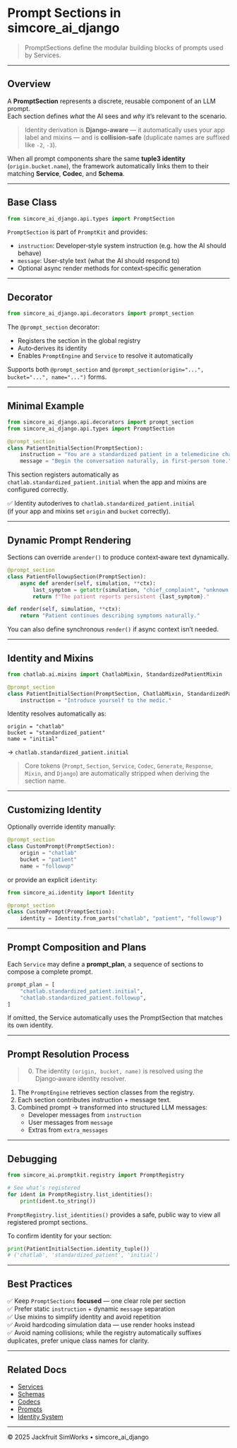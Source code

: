 # Prompt Sections in simcore_ai_django

> PromptSections define the modular building blocks of prompts used by Services.

---

## Overview

A **PromptSection** represents a discrete, reusable component of an LLM prompt.  
Each section defines *what* the AI sees and *why* it’s relevant to the scenario.

> Identity derivation is **Django‑aware** — it automatically uses your app label and mixins — and is **collision‑safe** (duplicate names are suffixed like `-2`, `-3`).

When all prompt components share the same **tuple3 identity** (`origin.bucket.name`),
the framework automatically links them to their matching **Service**, **Codec**, and **Schema**.

---

## Base Class

```python
from simcore_ai_django.api.types import PromptSection
```

`PromptSection` is part of `PromptKit` and provides:
- `instruction`: Developer‑style system instruction (e.g. how the AI should behave)
- `message`: User‑style text (what the AI should respond to)
- Optional async render methods for context‑specific generation

---

## Decorator

```python
from simcore_ai_django.api.decorators import prompt_section
```

The `@prompt_section` decorator:
- Registers the section in the global registry
- Auto‑derives its identity
- Enables `PromptEngine` and `Service` to resolve it automatically

Supports both `@prompt_section` and `@prompt_section(origin="...", bucket="...", name="...")` forms.

---

## Minimal Example

```python
from simcore_ai_django.api.decorators import prompt_section
from simcore_ai_django.api.types import PromptSection

@prompt_section
class PatientInitialSection(PromptSection):
    instruction = "You are a standardized patient in a telemedicine chat."
    message = "Begin the conversation naturally, in first‑person tone."
```

This section registers automatically as `chatlab.standardized_patient.initial` when the app and mixins are configured correctly.

✅ Identity autoderives to `chatlab.standardized_patient.initial`  
(if your app and mixins set `origin` and `bucket` correctly).

---

## Dynamic Prompt Rendering

Sections can override `arender()` to produce context‑aware text dynamically.

```python
@prompt_section
class PatientFollowupSection(PromptSection):
    async def arender(self, simulation, **ctx):
        last_symptom = getattr(simulation, "chief_complaint", "unknown symptoms")
        return f"The patient reports persistent {last_symptom}."
```

```python
def render(self, simulation, **ctx):
    return "Patient continues describing symptoms naturally."
```

You can also define synchronous `render()` if async context isn’t needed.

---

## Identity and Mixins

```python
from chatlab.ai.mixins import ChatlabMixin, StandardizedPatientMixin

@prompt_section
class PatientInitialSection(PromptSection, ChatlabMixin, StandardizedPatientMixin):
    instruction = "Introduce yourself to the medic."
```

Identity resolves automatically as:

```
origin = "chatlab"
bucket = "standardized_patient"
name = "initial"
```

→ `chatlab.standardized_patient.initial`

> Core tokens (`Prompt`, `Section`, `Service`, `Codec`, `Generate`, `Response`, `Mixin`, and `Django`) are automatically stripped when deriving the section name.

---

## Customizing Identity

Optionally override identity manually:

```python
@prompt_section
class CustomPrompt(PromptSection):
    origin = "chatlab"
    bucket = "patient"
    name = "followup"
```

or provide an explicit `identity`:

```python
from simcore_ai.identity import Identity

@prompt_section
class CustomPrompt(PromptSection):
    identity = Identity.from_parts("chatlab", "patient", "followup")
```

---

## Prompt Composition and Plans

Each `Service` may define a **prompt_plan**, a sequence of sections to compose a complete prompt.

```python
prompt_plan = [
    "chatlab.standardized_patient.initial",
    "chatlab.standardized_patient.followup",
]
```

If omitted, the Service automatically uses the PromptSection that matches its own identity.

---

## Prompt Resolution Process

> 0. The identity `(origin, bucket, name)` is resolved using the Django‑aware identity resolver.

1. The `PromptEngine` retrieves section classes from the registry.
2. Each section contributes instruction + message text.
3. Combined prompt → transformed into structured LLM messages:
   - Developer messages from `instruction`
   - User messages from `message`
   - Extras from `extra_messages`

---

## Debugging

```python
from simcore_ai.promptkit.registry import PromptRegistry

# See what’s registered
for ident in PromptRegistry.list_identities():
    print(ident.to_string())
```

`PromptRegistry.list_identities()` provides a safe, public way to view all registered prompt sections.

To confirm identity for your section:

```python
print(PatientInitialSection.identity_tuple())
# ('chatlab', 'standardized_patient', 'initial')
```

---

## Best Practices

✅ Keep `PromptSections` **focused** — one clear role per section  
✅ Prefer static `instruction` + dynamic `message` separation  
✅ Use mixins to simplify identity and avoid repetition  
✅ Avoid hardcoding simulation data — use render hooks instead  
✅ Avoid naming collisions; while the registry automatically suffixes duplicates, prefer unique class names for clarity.

---

## Related Docs

- [Services](services.md)
- [Schemas](schemas.md)
- [Codecs](codecs.md)
- [Prompts](prompts.md)
- [Identity System](identity.md)

---

© 2025 Jackfruit SimWorks • simcore_ai_django
